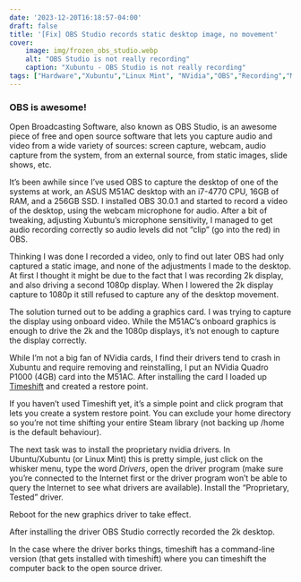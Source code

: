 ```yaml
---
date: '2023-12-20T16:18:57-04:00'
draft: false
title: '[Fix] OBS Studio records static desktop image, no movement'
cover:
    image: img/frozen_obs_studio.webp
    alt: "OBS Studio is not really recording"
    caption: "Xubuntu - OBS Studio is not really recording"
tags: ["Hardware","Xubuntu","Linux Mint", "NVidia","OBS","Recording","Media"]
---
```


### OBS is awesome!

Open Broadcasting Software, also known as OBS Studio, is an awesome piece of free and open source software that lets you capture audio and video from a wide variety of sources: screen capture, webcam, audio capture from the system, from an external source, from static images, slide shows, etc.

It’s been awhile since I’ve used OBS to capture the desktop of one of the systems at work, an ASUS M51AC desktop with an i7-4770 CPU, 16GB of RAM, and a 256GB SSD. I installed OBS 30.0.1 and started to record a video of the desktop, using the webcam microphone for audio. After a bit of tweaking, adjusting Xubuntu’s microphone sensitivity, I managed to get audio recording correctly so audio levels did not “clip” (go into the red) in OBS.

Thinking I was done I recorded a video, only to find out later OBS had only captured a static image, and none of the adjustments I made to the desktop. At first I thought it might be due to the fact that I was recording 2k display, and also driving a second 1080p display. When I lowered the 2k display capture to 1080p it still refused to capture any of the desktop movement.

The solution turned out to be adding a graphics card. I was trying to capture the display using onboard video. While the M51AC’s onboard graphics is enough to drive the 2k and the 1080p displays, it’s not enough to capture the display correctly.

While I’m not a big fan of NVidia cards, I find their drivers tend to crash in Xubuntu and require removing and reinstalling, I put an NVidia Quadro P1000 (4GB) card into the M51AC. After installing the card I loaded up [Timeshift](https://github.com/teejee2008/timeshift) and created a restore point.

If you haven’t used Timeshift yet, it’s a simple point and click program that lets you create a system restore point. You can exclude your home directory so you’re not time shifting your entire Steam library (not backing up /home is the default behaviour).

The next task was to install the proprietary nvidia drivers. In Ubuntu/Xubuntu (or Linux Mint) this is pretty simple, just click on the whisker menu, type the word *Drivers*, open the driver program (make sure you’re connected to the Internet first or the driver program won’t be able to query the Internet to see what drivers are available). Install the “Proprietary, Tested” driver.

Reboot for the new graphics driver to take effect.

After installing the driver OBS Studio correctly recorded the 2k desktop.

In the case where the driver borks things, timeshift has a command-line version (that gets installed with timeshift) where you can timeshift the computer back to the open source driver.